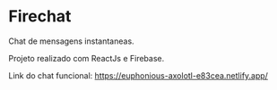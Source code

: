 # Firechat

Chat de mensagens instantaneas.

Projeto realizado com ReactJs e Firebase.


Link do chat funcional: https://euphonious-axolotl-e83cea.netlify.app/
